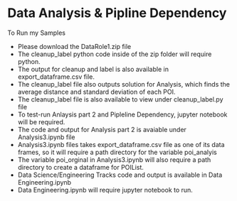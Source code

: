 # Data Analysis & Pipline Dependency
To Run my Samples
- Please download the DataRole1.zip file
- The cleanup_label python code inside of the zip folder will require python.
- The output for cleanup and label is also available in export_dataframe.csv file.
- The cleanup_label file also outputs solution for Analysis, which finds the average distance and standard deviation of each POI.
- The cleanup_label file is also available to view under cleanup_label.py file
- To test-run Anlaysis part 2 and Pipleline Dependency, jupyter notebook will be required.
- The code and output for Analysis part 2 is avaiable under Analysis3.ipynb file
- Analysis3.ipynb files takes export_dataframe.csv file as one of its data frames, so it will require a path directory for the variable poi_analyis
- The variable poi_orginal in Analysis3.ipynb will also require a path directory to create a dataframe for POIList.
- Data Science/Engineering Tracks code and output is available in Data Engineering.ipynb
- Data Engineering.ipynb will require jupyter notebook to run. 
